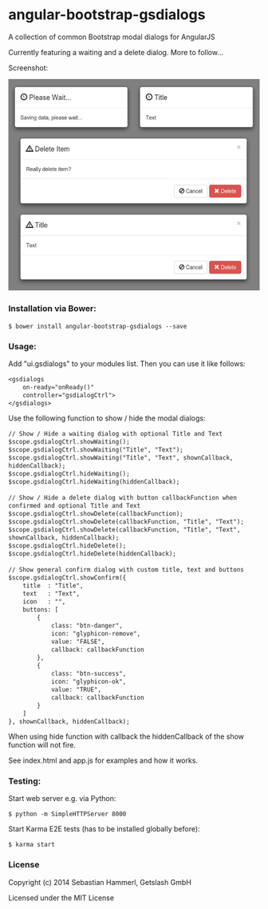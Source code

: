 angular-bootstrap-gsdialogs
==========================

A collection of common Bootstrap modal dialogs for AngularJS

Currently featuring a waiting and a delete dialog. More to follow...

Screenshot:

![Screenshot](/screenshot.png?raw=true "Screenshot")

### Installation via Bower:

```
$ bower install angular-bootstrap-gsdialogs --save
```

### Usage:

Add "ui.gsdialogs" to your modules list. Then you can use it like follows:

```
<gsdialogs
    on-ready="onReady()"
    controller="gsdialogCtrl">
</gsdialogs>
```

Use the following function to show / hide the modal dialogs:

```
// Show / Hide a waiting dialog with optional Title and Text
$scope.gsdialogCtrl.showWaiting();
$scope.gsdialogCtrl.showWaiting("Title", "Text");
$scope.gsdialogCtrl.showWaiting("Title", "Text", shownCallback, hiddenCallback);
$scope.gsdialogCtrl.hideWaiting();
$scope.gsdialogCtrl.hideWaiting(hiddenCallback);

// Show / Hide a delete dialog with button callbackFunction when confirmed and optional Title and Text
$scope.gsdialogCtrl.showDelete(callbackFunction);
$scope.gsdialogCtrl.showDelete(callbackFunction, "Title", "Text");
$scope.gsdialogCtrl.showDelete(callbackFunction, "Title", "Text", shownCallback, hiddenCallback);
$scope.gsdialogCtrl.hideDelete();
$scope.gsdialogCtrl.hideDelete(hiddenCallback);

// Show general confirm dialog with custom title, text and buttons
$scope.gsdialogCtrl.showConfirm({
    title  : "Title",
    text   : "Text",
    icon   : "",
    buttons: [
        {
            class: "btn-danger",
            icon: "glyphicon-remove",
            value: "FALSE",
            callback: callbackFunction
        },
        {
            class: "btn-success",
            icon: "glyphicon-ok",
            value: "TRUE",
            callback: callbackFunction
        }
    ]
}, shownCallback, hiddenCallback);
```

When using hide function with callback the hiddenCallback of the show function will not fire.

See index.html and app.js for examples and how it works.

### Testing:

Start web server e.g. via Python:
```
$ python -m SimpleHTTPServer 8000
```

Start Karma E2E tests (has to be installed globally before):
```
$ karma start
```

### License

Copyright (c) 2014 Sebastian Hammerl, Getslash GmbH

Licensed under the MIT License